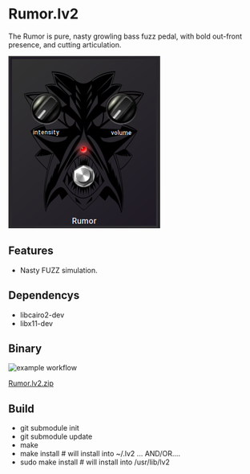 # Rumor.lv2
The Rumor is pure, nasty growling bass fuzz pedal, with bold out-front presence, and cutting articulation. 

![Rumor](https://github.com/brummer10/Rumor/blob/master/Rumor.png?raw=true)

## Features

- Nasty FUZZ simulation. 

## Dependencys

- libcairo2-dev
- libx11-dev

## Binary

![example workflow](https://github.com/brummer10/Rumor/actions/workflows/build.yml/badge.svg)

[Rumor.lv2.zip](https://github.com/brummer10/Rumor/releases/download/Latest/Rumor.lv2.zip)

## Build

- git submodule init
- git submodule update
- make
- make install # will install into ~/.lv2 ... AND/OR....
- sudo make install # will install into /usr/lib/lv2
